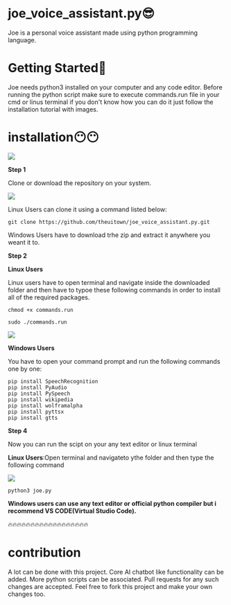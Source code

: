 # joe_voice_assistant.py😎 
Joe is a personal voice assistant made using python programming language.

# Getting  Started🧐 
Joe needs python3 installed on your computer and any code editor.
Before running the python script make  sure to execute commands.run file in your cmd or linus  terminal if you don't know how you can do it just follow the installation tutorial with images.

# installation😶😶 

[![](http://img.youtube.com/vi/OMONPogM_7Y/0.jpg)](http://www.youtube.com/watch?v=OMONPogM_7Y)

**Step 1**

Clone or download the repository on your system.

![](https://raw.githubusercontent.com/theuitown/joe_voice_assistant.py/master/images/%231.png)

Linux Users can clone it using a command listed below:

```git clone https://github.com/theuitown/joe_voice_assistant.py.git```

Windows Users have to download trhe zip and extract it anywhere you weant it to.

**Step 2**

**Linux Users**

Linux users have to open terminal and navigate inside the downloaded folder and then have to typoe these following commands in order to install all of the required packages.

```chmod +x commands.run```

```sudo ./commands.run```

![](https://raw.githubusercontent.com/theuitown/joe_voice_assistant.py/master/images/%233.png)

**Windows Users**

You have to open your command prompt and run the following commands one by one:

```
pip install SpeechRecognition
pip install PyAudio
pip install PySpeech
pip install wikipedia
pip install wolframalpha
pip install pyttsx
pip install gtts
```

**Step 4**

Now you can run the scipt on your any text editor or linux terminal

**Linux Users**:Open terminal and navigateto ythe folder and then type the following command

![](https://raw.githubusercontent.com/theuitown/joe_voice_assistant.py/master/images/%235.png)

```python3 joe.py```

**Windows users can use any text editor or official python compiler but i recommend VS CODE(Virtual Studio Code).**

🔥🔥🔥🔥🔥🔥🔥🔥🔥🔥🔥🔥🔥🔥🔥🔥🔥🔥 

# contribution

A lot can be done with this project. Core AI chatbot like functionality can be added. More python scripts can be associated. Pull requests for any such changes are accepted. Feel free to fork this project and make your own changes too.
